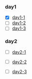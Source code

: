 ### day1
- [x] [day1-1](https://leetcode-cn.com/problems/two-sum/)
- [ ] [day1-2](https://leetcode-cn.com/problems/3sum/)
- [ ] [day1-3](https://leetcode-cn.com/problems/get-kth-magic-number-lcci/)
### day2
- [ ] [day2-1](https://leetcode-cn.com/problems/add-strings/)
- [ ] [day2-2](https://leetcode-cn.com/problems/number-of-burgers-with-no-waste-of-ingredients/)
- [ ] [day2-3](https://leetcode-cn.com/problems/spiral-matrix/)





